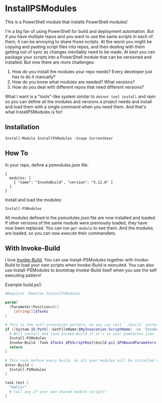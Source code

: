 # InstallPSModules
This is a PowerShell module that installs PowerShell modules!

I'm a big fan of using PowerShell for build and deployment automation.  But if you have multiple repos and you want to use the same scripts in each of them, it can be annoying to share those scripts.  At the worst you might be copying and pasting script files into repos, and then dealing with them getting out of sync as changes inevitably need to be made.  At best you can package your scripts into a PowerShell module that can be versioned and installed.  But now there are more challenges:

1. How do you install the modules your repo needs?  Every developer just has to do it manually?
2. How do you know what modules are needed?  What versions?
2. How do you deal with different repos that need different versions?

What I want is a "tools"-like system similar to `dotnet tool install` and npm so you can define all the modules and versions a project needs and install and load them with a single command when you need them.  And that's what InstallPSModules is for!

## Installation

`Install-Module InstallPSModules -Scope CurrentUser`

## How To
In your repo, define a psmodules.json file:

```
{
  modules: [
    { "name": "InvokeBuild", "version": "5.12.0" }
  ]
}
```

Install and load the modules:

```
Install-PSModules
```

All modules defined in the psmodules.json file are now installed and loaded.  If other versions of the same module were previously loaded, they have now been replaced.  You can run `get-module` to see them.  And the modules are loaded, so you can now execute their commandlets.

## With Invoke-Build
I love [Invoke-Build](https://github.com/nightroman/Invoke-Build).  You can use Install-PSModules together with Invoke-Build to load your own scripts when Invoke-Build is executed.  You can also use Install-PSModules to bootstrap Invoke-Build itself when you use the self executing pattern!

Example build.ps1:
```ps1
#Requires -Modules InstallPSModules

param(
  [Parameter(Position=0)]
	[string[]]$Tasks
)

# This is the self-invocation pattern, so you can call `.\build` instead of `invoke-build`.
if ([System.IO.Path]::GetFileName($MyInvocation.ScriptName) -ne 'Invoke-Build.ps1') {
  # Will install and load Invoke-Build if it's in your psmodules.json
  Install-PSModules
  Invoke-Build -Task $Tasks $PSScriptRoot\build.ps1 $PSBoundParameters
  return
}

# This runs before every build, so all your modules will be installed and loaded.
Enter-Build {
  Install-PSModules
}

task test {
  "hello!"
  # Call any of your own shared module scripts!
}
```